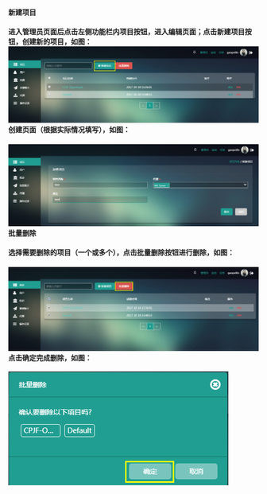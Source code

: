 #### 新建项目

#### 进入管理员页面后点击左侧功能栏内项目按钮，进入编辑页面；点击新建项目按钮，创建新的项目，如图：![](/assets/创建项目.png)创建页面（根据实际情况填写），如图：

#### ![](/assets/创建项目1.png)批量删除

#### 选择需要删除的项目（一个或多个），点击批量删除按钮进行删除，如图：

#### ![](/assets/项目批量删除.png)点击确定完成删除，如图：

![](/assets/项目删除1.png)

















































